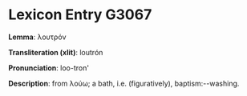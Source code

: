 # Lexicon Entry G3067

**Lemma**: λουτρόν

**Transliteration (xlit)**: loutrón

**Pronunciation**: loo-tron'

**Description**:
from λούω; a bath, i.e. (figuratively), baptism:--washing.
